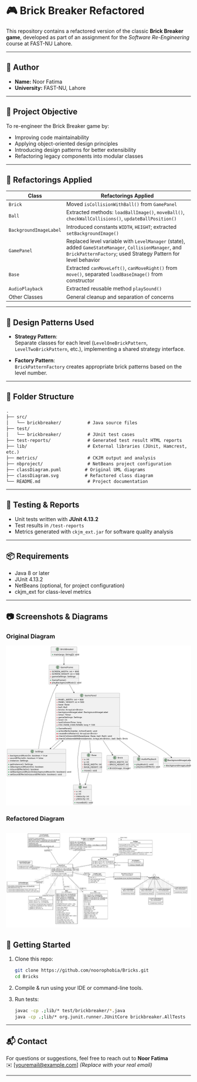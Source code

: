 
# 🎮 Brick Breaker Refactored

This repository contains a refactored version of the classic **Brick Breaker game**, developed as part of an assignment for the *Software Re-Engineering* course at FAST-NU Lahore.

---

## 👤 Author

- **Name:** Noor Fatima   
- **University:** FAST-NU, Lahore

---

## 📌 Project Objective

To re-engineer the Brick Breaker game by:

- Improving code maintainability
- Applying object-oriented design principles
- Introducing design patterns for better extensibility
- Refactoring legacy components into modular classes

---

## 🔨 Refactorings Applied

| Class                  | Refactorings Applied                                                                 |
|------------------------|--------------------------------------------------------------------------------------|
| `Brick`                | Moved `isCollisionWithBall()` from `GamePanel`                                      |
| `Ball`                 | Extracted methods: `loadBallImage()`, `moveBall()`, `checkWallCollisions()`, `updateBallPosition()` |
| `BackgroundImageLabel`| Introduced constants `WIDTH`, `HEIGHT`; extracted `setBackgroundImage()`             |
| `GamePanel`            | Replaced level variable with `LevelManager` (state), added `GameStateManager`, `CollisionManager`, and `BrickPatternFactory`; used Strategy Pattern for level behavior |
| `Base`                 | Extracted `canMoveLeft()`, `canMoveRight()` from `move()`, separated `loadBaseImage()` from constructor |
| `AudioPlayback`        | Extracted reusable method `playSound()`                                             |
| Other Classes          | General cleanup and separation of concerns                                          |

---

## 🧠 Design Patterns Used

- **Strategy Pattern**:  
  Separate classes for each level (`LevelOneBrickPattern`, `LevelTwoBrickPattern`, etc.), implementing a shared strategy interface.

- **Factory Pattern**:  
  `BrickPatternFactory` creates appropriate brick patterns based on the level number.

---

## 📁 Folder Structure

```
.
├── src/
│   └── brickbreaker/          # Java source files
├── test/
│   └── brickbreaker/          # JUnit test cases
├── test-reports/              # Generated test result HTML reports
├── lib/                       # External libraries (JUnit, Hamcrest, etc.)
├── metrics/                   # CKJM output and analysis
├── nbproject/                 # NetBeans project configuration
├── classDiagram.puml         # Original UML diagrams
├── classDiagram.svg          # Refactored class diagram
└── README.md                  # Project documentation
```

---

## 🧪 Testing & Reports

- Unit tests written with **JUnit 4.13.2**
- Test results in `/test-reports`
- Metrics generated with `ckjm_ext.jar` for software quality analysis

---

## 📦 Requirements

- Java 8 or later
- JUnit 4.13.2
- NetBeans (optional, for project configuration)
- ckjm_ext for class-level metrics

---

## 📷 Screenshots & Diagrams

### Original Diagram
![Original](cd.png)

### Refactored Diagram
![Refactored](cdr.png)
---

## 🚀 Getting Started

1. Clone this repo:
   ```bash
   git clone https://github.com/noorophobia/Bricks.git
   cd Bricks
   ```

2. Compile & run using your IDE or command-line tools.

3. Run tests:
   ```bash
   javac -cp .;lib/* test/brickbreaker/*.java
   java -cp .;lib/* org.junit.runner.JUnitCore brickbreaker.AllTests
   ```

---

## 📬 Contact

For questions or suggestions, feel free to reach out to **Noor Fatima**  
✉️ [youremail@example.com] *(Replace with your real email)*

---
